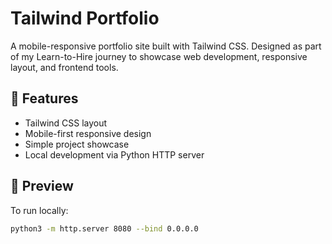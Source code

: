# Tailwind Portfolio

A mobile-responsive portfolio site built with Tailwind CSS. Designed as part of my Learn-to-Hire journey to showcase web development, responsive layout, and frontend tools.

## 📱 Features
- Tailwind CSS layout
- Mobile-first responsive design
- Simple project showcase
- Local development via Python HTTP server

## 🚀 Preview
To run locally:
```bash
python3 -m http.server 8080 --bind 0.0.0.0
